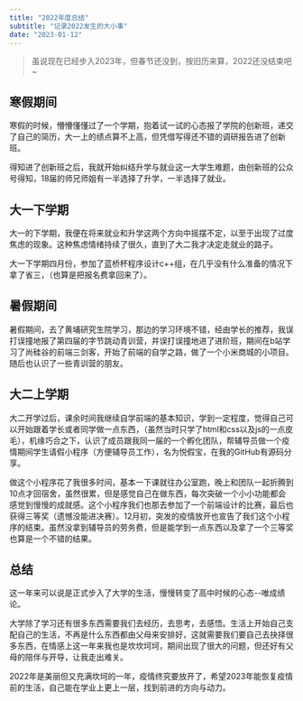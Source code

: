 ```yaml
---
title: "2022年度总结"
subtitle: "记录2022发生的大小事"
date: "2023-01-12"
---
```


> 虽说现在已经步入2023年，但春节还没到，按旧历来算，2022还没结束吧~

## 寒假期间
寒假的时候，懵懵懂懂过了一个学期，抱着试一试的心态报了学院的创新班，递交了自己的简历，大一上的绩点算不上高，但凭借写得还不错的调研报告进了创新班。

得知进了创新班之后，我就开始纠结升学与就业这一大学生难题，由创新班的公众号得知，18届的师兄师姐有一半选择了升学，一半选择了就业。

## 大一下学期
大一的下学期，我便在将来就业和升学这两个方向中摇摆不定，以至于出现了过度焦虑的现象。这种焦虑情绪持续了很久，直到了大二我才决定走就业的路子。

大一下学期四月份，参加了蓝桥杯程序设计c++组，在几乎没有什么准备的情况下拿了省三，（也算是把报名费拿回来了）。

## 暑假期间
暑假期间，去了黄埔研究生院学习，那边的学习环境不错，经由学长的推荐，我误打误撞地报了第四届的字节跳动青训营，并误打误撞地进了进阶班，期间在b站学习了尚硅谷的前端三剑客，开始了前端的自学之路，做了一个小米商城的小项目。随后也认识了一些青训营的朋友。

## 大二上学期
大二开学过后，课余时间我继续自学前端的基本知识，学到一定程度，觉得自己可以开始跟着学长或者同学做一点东西，（虽然当时只学了html和css以及js的一点皮毛），机缘巧合之下，认识了成员跟我同一届的一个孵化团队，帮辅导员做一个疫情期间学生请假小程序（方便辅导员工作），名为悦假宝，在我的GitHub有源码分享。

做这个小程序花了我很多时间，基本一下课就往办公室跑，晚上和团队一起折腾到10点才回宿舍，虽然很累，但是感觉自己在做东西，每次突破一个小小功能都会感觉到慢慢的成就感。这个小程序我们也那去参加了一个前端设计的比赛，最后也获得三等奖（遗憾没能进决赛）。12月初，突发的疫情放开也宣告了我们这个小程序的结束。虽然没拿到辅导员的劳务费，但是能学到一点东西以及拿了一个三等奖也算是一个不错的结果。

## 总结
这一年来可以说是正式步入了大学的生活，慢慢转变了高中时候的心态--唯成绩论。

大学除了学习还有很多东西需要我们去经历，去思考，去感悟。生活上开始自己支配自己的生活，不再是什么东西都由父母来安排好，这就需要我们要自己去抉择很多东西，在情感上这一年来我也是坎坎坷坷，期间出现了很大的问题，但还好有父母的陪伴与开导，让我走出难关。

2022年是美丽但又充满坎坷的一年，疫情终究要放开了，希望2023年能恢复疫情前的生活，自己能在学业上更上一层，找到前进的方向与动力。

